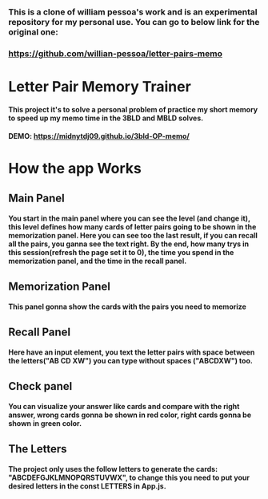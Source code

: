 ### This is a clone of william pessoa's work and is an experimental repository for my personal use. You can go to below link for the original one:

### https://github.com/willian-pessoa/letter-pairs-memo

# Letter Pair Memory Trainer

#### This project it's to solve a personal problem of practice my short memory to speed up my memo time in the 3BLD and MBLD solves.

#### DEMO: https://midnytdj09.github.io/3bld-OP-memo/

# How the app Works

## Main Panel
#### You start in the main panel where you can see the level (and change it), this level defines how many cards of letter pairs going to be shown in the memorization panel. Here you can see too the last result, if you can recall all the pairs, you ganna see the text right. By the end, how many trys in this session(refresh the page set it to 0), the time you spend in the memorization panel, and the time in the recall panel.

## Memorization Panel
#### This panel gonna show the cards with the pairs you need to memorize

## Recall Panel
#### Here have an input element, you text the letter pairs with space between the letters("AB CD XW") you can type without spaces ("ABCDXW") too.

## Check panel
#### You can visualize your answer like cards and compare with the right answer, wrong cards gonna be shown in red color, right cards gonna be shown in green color. 

## The Letters
#### The project only uses the follow letters to generate the cards: "ABCDEFGJKLMNOPQRSTUVWX", to change this you need to put your desired letters in the const LETTERS in App.js.
